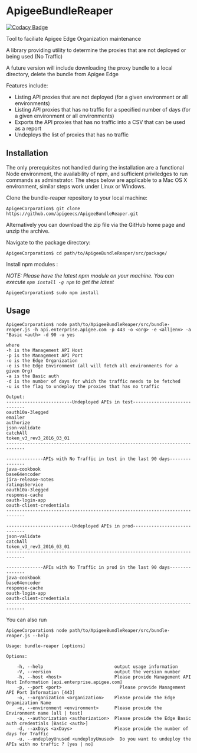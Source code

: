 ApigeeBundleReaper
===================

[![Codacy Badge](https://api.codacy.com/project/badge/Grade/3ce632f7aa6b417983c464fc3cb99c71)](https://www.codacy.com/app/ssvaidyanathan/ApigeeBundleReaper?utm_source=github.com&amp;utm_medium=referral&amp;utm_content=apigeecs/ApigeeBundleReaper&amp;utm_campaign=Badge_Grade)

Tool to faciliate Apigee Edge Organization maintenance

A  library providing utility to determine the proxies that are not deployed or being used (No Traffic)

A future version will include downloading the proxy bundle to a local directory, delete the bundle from Apigee Edge

Features include:
* Listing API proxies that are not deployed (for a given environment or all environments)
* Listing API proxies that has no traffic for a specified number of days (for a given environment or all environments)
* Exports the API proxies that has no traffic into a CSV that can be used as a report
* Undeploys the list of proxies that has no traffic


## Installation

The only prerequisites not handled during the installation are a functional Node environment, the availability of npm, and sufficient priviledges to run commands as adminstrator. The steps below are applicable to a Mac OS X environment, similar steps work under Linux or Windows. 
	
Clone the bundle-reaper repository to your local machine:

	ApigeeCorporation$ git clone https://github.com/apigeecs/ApigeeBundleReaper.git

Alternatively you can download the zip file via the GitHub home page and unzip the archive.

Navigate to the package directory:

	ApigeeCorporation$ cd path/to/ApigeeBundleReaper/src/package/

Install npm modules :

*NOTE: Please have the latest npm module on your machine. You can execute `npm install -g npm` to get the latest*

	ApigeeCorporation$ sudo npm install

## Usage
	
	ApigeeCorporation$ node path/to/ApigeeBundleReaper/src/bundle-reaper.js -h api.enterprise.apigee.com -p 443 -o <org> -e <all|env> -a "Basic <auth> -d 90 -u yes
	
	where
	-h is the Management API Host
	-p is the Management API Port
	-o is the Edge Organization
	-e is the Edge Environment (all will fetch all environments for a given Org)
	-a is the Basic auth
	-d is the number of days for which the traffic needs to be fetched
	-u is the flag to undeploy the proxies that has no traffic
	
	Output:
	-------------------------Undeployed APIs in test-----------------------------
	oauth10a-3legged
	emailer
	authorize
	json-validate
	catchAll
	token_v3_rev3_2016_03_01
	-----------------------------------------------------------------------------
	
	--------------APIs with No Traffic in test in the last 90 days---------------
	java-cookbook
	base64encoder
	jira-release-notes
	ratingsService
	oauth10a-3legged
	response-cache
	oauth-login-app
	oauth-client-credentials
	-----------------------------------------------------------------------------

	-------------------------Undeployed APIs in prod-----------------------------
	json-validate
	catchAll
	token_v3_rev3_2016_03_01
	-----------------------------------------------------------------------------
	
	--------------APIs with No Traffic in prod in the last 90 days---------------
	java-cookbook
	base64encoder
	response-cache
	oauth-login-app
	oauth-client-credentials
	-----------------------------------------------------------------------------


You can also run 

	ApigeeCorporation$ node path/to/ApigeeBundleReaper/src/bundle-reaper.js --help 
	
	Usage: bundle-reaper [options]

  	Options:

    	-h, --help                           output usage information
    	-V, --version                        output the version number
    	-h, --host <host>                    Please provide Management API Host Information [api.enterprise.apigee.com]
    	-p, --port <port>                      Please provide Management API Port Information [443]
    	-o, --organization <organization>    Please provide the Edge Organization Name
    	-e, --environment <environment>      Please provide the Environment name [all | test]
    	-a, --authorization <authorization>  Please provide the Edge Basic auth credentials [Basic <auth>]
    	-d, --axDays <axDays>                Please provide the number of days for Traffic
    	-u, --undeployUnused <undeployUnused>  Do you want to undeploy the APIs with no traffic ? [yes | no]
